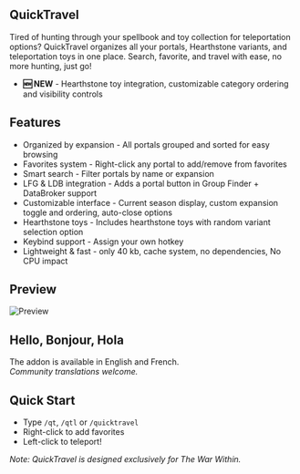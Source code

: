 ## QuickTravel
Tired of hunting through your spellbook and toy collection for teleportation options? QuickTravel organizes all your portals, Hearthstone variants, and teleportation toys in one place. Search, favorite, and travel with ease, no more hunting, just go!

- **🆕 NEW** - Hearthstone toy integration, customizable category ordering and visibility controls

## Features
- Organized by expansion - All portals grouped and sorted for easy browsing
- Favorites system - Right-click any portal to add/remove from favorites
- Smart search - Filter portals by name or expansion
- LFG & LDB integration - Adds a portal button in Group Finder + DataBroker support
- Customizable interface - Current season display, custom expansion toggle and ordering, auto-close options
- Hearthstone toys - Includes hearthstone toys with random variant selection option
- Keybind support - Assign your own hotkey
- Lightweight & fast - only 40 kb, cache system, no dependencies, No CPU impact

## Preview
![Preview](https://i.imgur.com/kmWICVw.jpeg)

## Hello, Bonjour, Hola
The addon is available in English and French.  
*Community translations welcome.*

## Quick Start
- Type `/qt`, `/qtl` or `/quicktravel`
- Right-click to add favorites
- Left-click to teleport!

*Note: QuickTravel is designed exclusively for The War Within.*